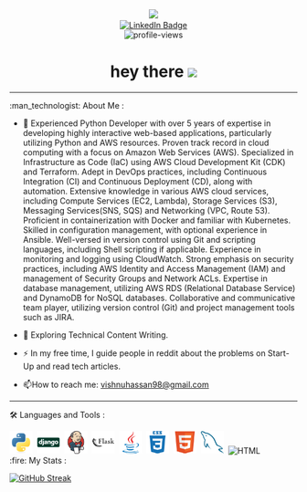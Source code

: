 <div id="header" align="center">
  <img src="https://media.giphy.com/media/RbDKaczqWovIugyJmW/giphy.gif" width="100"/>
</div>
<div id="badges" align="center">
  <a href="https://www.linkedin.com/in/vishnu-hassan-6a17b71b7">
    <img src="https://img.shields.io/badge/LinkedIn-blue?style=for-the-badge&logo=linkedin&logoColor=white&style=plastic" alt="LinkedIn Badge"/>
  </a><br>
  <img src="https://komarev.com/ghpvc/?username=vishnuhassan&style=plastic&color=green" alt="profile-views">
</div>
  <h1 align="center">
  hey there
  <img src="https://media.giphy.com/media/hvRJCLFzcasrR4ia7z/giphy.gif" width="20px"/>
  </h1>
<hr>
 :man_technologist: About Me :

- :telescope: Experienced Python Developer with over 5 years of expertise in developing highly interactive web-based applications, particularly utilizing Python and AWS resources. Proven track record in cloud computing with a focus on Amazon Web Services (AWS). Specialized in Infrastructure as Code (IaC) using AWS Cloud Development Kit (CDK) and Terraform.
Adept in DevOps practices, including Continuous Integration (CI) and Continuous Deployment (CD), along with automation. Extensive knowledge in various AWS cloud services, including Compute Services (EC2, Lambda), Storage Services (S3), Messaging Services(SNS, SQS) and Networking (VPC, Route 53).
Proficient in containerization with Docker and familiar with Kubernetes. Skilled in configuration management, with optional experience in Ansible. Well-versed in version control using Git and scripting languages, including Shell scripting if applicable.
Experience in monitoring and logging using CloudWatch. Strong emphasis on security practices, including AWS Identity and Access Management (IAM) and management of Security Groups and Network ACLs.
Expertise in database management, utilizing AWS RDS (Relational Database Service) and DynamoDB for NoSQL databases. Collaborative and communicative team player, utilizing version control (Git) and project management tools such as JIRA.

- :seedling: Exploring Technical Content Writing.

- :zap: In my free time, I guide people in reddit about the problems on Start-Up and read tech articles.

- :mailbox:How to reach me: vishnuhassan98@gmail.com
---
:hammer_and_wrench: Languages and Tools :
<div>
  <img src="https://raw.githubusercontent.com/devicons/devicon/2ae2a900d2f041da66e950e4d48052658d850630/icons/python/python-original.svg" title="Python" alt="Python" width="40" height="40"/>&nbsp;
  <img src="https://raw.githubusercontent.com/devicons/devicon/2ae2a900d2f041da66e950e4d48052658d850630/icons/django/django-original.svg" title="Django" alt="Django" width="40" height="40"/>&nbsp;
  <img src="https://github.com/devicons/devicon/blob/master/icons/jenkins/jenkins-original.svg" title="Jenkins" alt="Jenkins" width="40" height="40"/>&nbsp;
  <img src="https://raw.githubusercontent.com/devicons/devicon/1119b9f84c0290e0f0b38982099a2bd027a48bf1/icons/flask/flask-original-wordmark.svg" title="flask" alt="flask" width="40" height="40" />&nbsp;
  <img src="https://raw.githubusercontent.com/devicons/devicon/1119b9f84c0290e0f0b38982099a2bd027a48bf1/icons/java/java-original.svg" title="Java" alt="Java" width="40" height="40" />&nbsp;
  <img src="https://github.com/devicons/devicon/blob/master/icons/css3/css3-plain-wordmark.svg"  title="CSS3" alt="CSS" width="40" height="40"/>&nbsp;
  <img src="https://github.com/devicons/devicon/blob/master/icons/html5/html5-original.svg" title="HTML5" alt="HTML" width="40" height="40"/>&nbsp;
  <img src="https://raw.githubusercontent.com/devicons/devicon/1119b9f84c0290e0f0b38982099a2bd027a48bf1/icons/mysql/mysql-original.svg" title="MySql" alt="MySql" width="40" height="40" />&nbsp;
  <img src="https://upload.wikimedia.org/wikipedia/commons/5/5c/AWS_Simple_Icons_AWS_Cloud.svg" title="HTML5" alt="HTML" width="40" height="40"/>&nbsp;
   
</div>
:fire: My Stats :


[![GitHub Streak](https://github-readme-streak-stats.herokuapp.com?user=vishnuhassan&theme=darcula&hide_border=true&date_format=M%20j%5B%2C%20Y%5D)](https://git.io/streak-stats)


<!---
vishnuhassan/vishnuhassan is a ✨ special ✨ repository because its `README.md` (this file) appears on your GitHub profile.
You can click the Preview link to take a look at your changes.
--->
